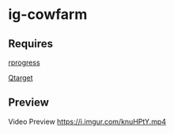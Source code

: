 # ig-cowfarm

## Requires
[rprogress](https://github.com/Mobius1/rprogress)

[Qtarget](https://github.com/overextended/qtarget)

## Preview
Video Preview https://i.imgur.com/knuHPtY.mp4
